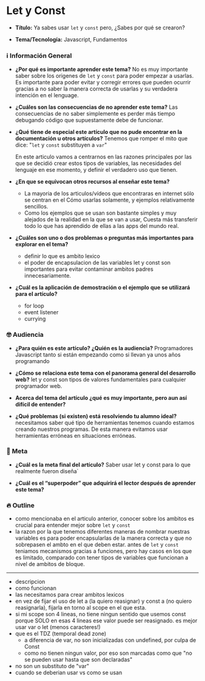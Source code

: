 # Let y Const

- **Título:** Ya sabes usar `let` y `const` pero, ¿Sabes por qué se crearon?

- **Tema/Tecnología:** Javascript, Fundamentos

### ℹ️ Información General

- **¿Por qué es importante aprender este tema?**
  No es muy importante saber sobre los origenes de `let` y `const` para poder empezar a usarlas. Es importante para poder evitar y corregir errores que pueden ocurrir gracias a no saber la manera correcta de usarlas y su verdadera intención en el lenguage.

- **¿Cuáles son las consecuencias de no aprender este tema?**
  Las consecuencias de no saber simplemente es perder más tiempo debugando código que supuestamente debe de funcionar.

- **¿Qué tiene de especial este artículo que no pude encontrar en la documentación u otros artículos?**
  Tenemos que romper el mito que dice: "`let` y `const` substituyen a `var`"

  En este articulo vamos a centrarnos en las razones principales por las que se decidió crear estos tipos de variables, las necesidades del lenguaje en ese momento, y definir el verdadero uso que tienen.

- **¿En que se equivocan otros recursos al enseñar este tema?**

  - La mayoria de los articulos/vídeos que encontraras en internet sólo se centran en el Cómo usarlas solamente, y ejemplos relativamente sencillos.
  - Como los ejemplos que se usan son bastante simples y muy alejados de la realidad en la que se van a usar, Cuesta más transferir todo lo que has aprendido de ellas a las apps del mundo real.

- **¿Cuáles son uno o dos problemas o preguntas más importantes para explorar en el tema?**

  - definir lo que es ambito lexico
  - el poder de encapsulacion de las variables let y const son importantes para evitar contaminar ambitos padres innecesariamente.

- **¿Cuál es la aplicación de demostración o el ejemplo que se utilizará para el artículo?**
  - for loop
  - event listener
  - currying

### 🤓 Audiencia

- **¿Para quién es este artículo? ¿Quién es la audiencia?**
  Programadores Javascript tanto si están empezando como si llevan ya unos años programando

- **¿Cómo se relaciona este tema con el panorama general del desarrollo web?**
  let y const son tipos de valores fundamentales para cualquier programador web.

- **Acerca del tema del artículo ¿qué es muy importante, pero aun así difícil de entender?**

- **¿Qué problemas (si existen) está resolviendo tu alumno ideal?**
  necesitamos saber qué tipo de herramientas tenemos cuando estamos creando nuestros programas. De esta manera evitamos usar herramientas erróneas en situaciones erróneas.

### 🎯 Meta

- **¿Cuál es la meta final del artículo?**
  Saber usar let y const para lo que realmente fueron diseña`

- **¿Cuál es el “superpoder” que adquirirá el lector después de aprender este tema?**

### 🔥 Outline

- como mencionaba en el articulo anterior, conocer sobre los ambitos es crucial para entender mejor sobre `let` y `const`
- la razon por la que tenemos diferentes maneras de nombrar nuestras variables es para poder encapsularlas de la manera correcta y que no sobrepasen el ambto en el que deben estar. antes de `let` y `const` teniamos mecanismos gracias a funciones, pero hay casos en los que es limitado, comparado con tener tipos de variables que funcionan a nivel de ambitos de bloque.

---

- descripcion
- como funcionan
- las necesitamos para crear ambitos lexicos
- en vez de fijar el uso de let a (la quiero reasignar) y const a (no quiero reasignarla), fijarla en torno al scope en el que esta.
- si mi scope son 4 lineas, no tiene ningun sentido que usemos const porque SOLO en esas 4 lineas ese valor puede ser reasignado. es mejor usar var o let (menos caracteres!)
- que es el TDZ (temporal dead zone)
  - a diferencia de var, no son inicializadas con undefined, por culpa de Const
  - como no tienen ningun valor, por eso son marcadas como que "no se pueden usar hasta que son declaradas"
- no son un substituto de "var"
- cuando se deberian usar vs como se usan
